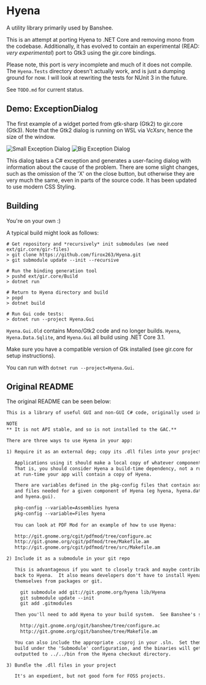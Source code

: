 # Hyena
A utility library primarily used by Banshee.

This is an attempt at porting Hyena to .NET Core and removing mono
from the codebase. Additionally, it has evolved to contain an experimental
(READ: *very experimental*) port to Gtk3 using the gir.core bindings.

Please note, this port is *very* incomplete and much of it
does not compile. The `Hyena.Tests` directory doesn't actually
work, and is just a dumping ground for now. I will look at rewriting
the tests for NUnit 3 in the future.

See `TODO.md` for current status.

## Demo: ExceptionDialog
The first example of a widget ported from gtk-sharp (Gtk2) to gir.core (Gtk3). Note that the Gtk2 dialog is running on WSL via VcXsrv, hence the size of the window.

![Small Exception Dialog](exception-dialog-1.png)
![Big Exception Dialog](exception-dialog-2.png)

This dialog takes a C# exception and generates a user-facing dialog with
information about the cause of the problem. There are some slight changes,
such as the omission of the 'X' on the close button, but otherwise they are
very much the same, even in parts of the source code. It has been updated to
use modern CSS Styling.

## Building
You're on your own :)

A typical build might look as follows:

```
# Get repository and *recursively* init submodules (we need ext/gir.core/gir-files)
> git clone https://github.com/firox263/Hyena.git
> git submodule update --init --recursive

# Run the binding generation tool
> pushd ext/gir.core/Build
> dotnet run

# Return to Hyena directory and build
> popd
> dotnet build

# Run Gui code tests:
> dotnet run --project Hyena.Gui
```

`Hyena.Gui.Old` contains Mono/Gtk2 code and no longer builds. `Hyena`, `Hyena.Data.Sqlite`, and `Hyena.Gui` all build using .NET Core 3.1.

Make sure you have a compatible version of Gtk installed (see gir.core for setup instructions).

You can run with `dotnet run --project=Hyena.Gui`.

## Original README
The original README can be seen below:

```txt
This is a library of useful GUI and non-GUI C# code, originally used in Banshee.

NOTE
** It is not API stable, and so is not installed to the GAC.**

There are three ways to use Hyena in your app:

1) Require it as an external dep; copy its .dll files into your project

   Applications using it should make a local copy of whatever components you use.
   That is, you should consider Hyena a build-time dependency, not a run-time, since
   at run-time your app will contain a copy of Hyena.

   There are variables defined in the pkg-config files that contain assemblies 
   and files needed for a given component of Hyena (eg hyena, hyena.data.sqlite, 
   and hyena.gui).

   pkg-config --variable=Assemblies hyena
   pkg-config --variable=Files hyena
   
   You can look at PDF Mod for an example of how to use Hyena:

   http://git.gnome.org/cgit/pdfmod/tree/configure.ac
   http://git.gnome.org/cgit/pdfmod/tree/Makefile.am
   http://git.gnome.org/cgit/pdfmod/tree/src/Makefile.am

2) Include it as a submodule in your git repo

   This is advantageous if you want to closely track and maybe contribute
   back to Hyena.  It also means developers don't have to install Hyena
   themselves from packages or git.

     git submodule add git://git.gnome.org/hyena lib/Hyena
     git submodule update --init
     git add .gitmodules

   Then you'll need to add Hyena to your build system.  See Banshee's setup:

     http://git.gnome.org/cgit/banshee/tree/configure.ac
     http://git.gnome.org/cgit/banshee/tree/Makefile.am

   You can also include the appropriate .csproj in your .sln.  Set them to
   build under the 'Submodule' configuration, and the binaries will get
   outputted to ../../bin from the Hyena checkout directory.

3) Bundle the .dll files in your project

   It's an expedient, but not good form for FOSS projects.
```